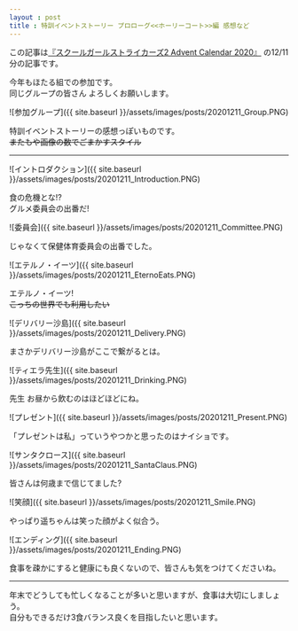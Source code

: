 ```yaml
---
layout : post
title : 特訓イベントストーリー プロローグ<<ホーリーコート>>編 感想など
---
```


この記事は[『スクールガールストライカーズ2 Advent Calendar 2020』](https://adventar.org/calendars/5395) の12/11分の記事です。

今年もほたる組での参加です。  
同じグループの皆さん よろしくお願いします。

![参加グループ]({{ site.baseurl }}/assets/images/posts/20201211_Group.PNG)

特訓イベントストーリーの感想っぽいものです。  
~~またもや画像の数でごまかすスタイル~~

---

![イントロダクション]({{ site.baseurl }}/assets/images/posts/20201211_Introduction.PNG)

食の危機とな!?  
グルメ委員会の出番だ!

![委員会]({{ site.baseurl }}/assets/images/posts/20201211_Committee.PNG)

じゃなくて保健体育委員会の出番でした。

![エテルノ・イーツ]({{ site.baseurl }}/assets/images/posts/20201211_EternoEats.PNG)

エテルノ・イーツ!    
~~こっちの世界でも利用したい~~

![デリバリー沙島]({{ site.baseurl }}/assets/images/posts/20201211_Delivery.PNG)

まさかデリバリー沙島がここで繋がるとは。

![ティエラ先生]({{ site.baseurl }}/assets/images/posts/20201211_Drinking.PNG)

先生 お昼から飲むのはほどほどにね。

![プレゼント]({{ site.baseurl }}/assets/images/posts/20201211_Present.PNG)

「プレゼントは私」っていうやつかと思ったのはナイショです。

![サンタクロース]({{ site.baseurl }}/assets/images/posts/20201211_SantaClaus.PNG)

皆さんは何歳まで信じてました?

![笑顔]({{ site.baseurl }}/assets/images/posts/20201211_Smile.PNG)

やっぱり遥ちゃんは笑った顔がよく似合う。

![エンディング]({{ site.baseurl }}/assets/images/posts/20201211_Ending.PNG)

食事を疎かにすると健康にも良くないので、皆さんも気をつけてくださいね。

---

年末でどうしても忙しくなることが多いと思いますが、食事は大切にしましょう。  
自分もできるだけ3食バランス良くを目指したいと思います。
